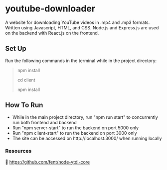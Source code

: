 # youtube-downloader
A website for downloading YouTube videos in .mp4 and .mp3 formats. Written using Javascript, HTML, and CSS. Node.js and Express.js are used on the backend with React.js on the frontend.

## Set Up
Run the following commands in the terminal while in the project directory:
> npm install
> 
> cd client
> 
> npm install

## How To Run
- While in the main project directory, run "npm run start" to concurrently run both frontend and backend
- Run "npm server-start" to run the backend on port 5000 only
- Run "npm client-start" to run the backend on port 3000 only
- The site can be accessed on http://localhost:3000/ when running locally

### Resources
🔗 https://github.com/fent/node-ytdl-core
